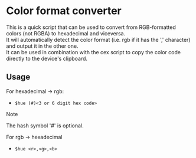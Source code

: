 # Color format converter
This is a quick script that can be used to convert from RGB-formatted colors (not RGBA) to hexadecimal and viceversa.  
It will automatically detect the color format (i.e. rgb if it has the ',' character) and output it in the other one.  
It can be used in combination with the cex script to copy the color code directly to the device's clipboard.

## Usage
For hexadecimal $\rightarrow$ rgb:
- `$hue (#)<3 or 6 digit hex code>`
>[!NOTE]
>The hash symbol '#' is optional.

For rgb $\rightarrow$ hexadecimal
- `$hue <r>,<g>,<b>`
